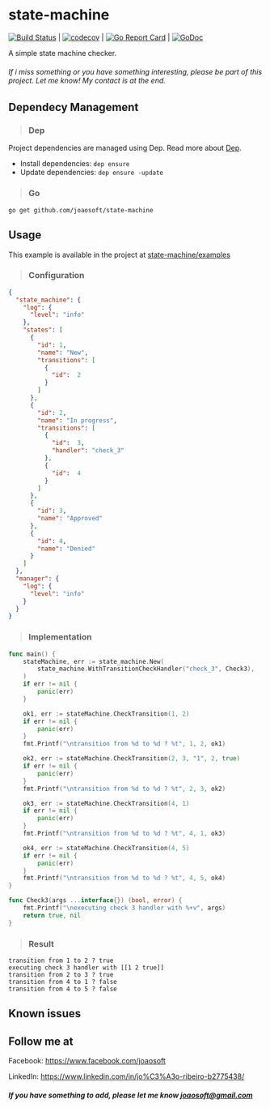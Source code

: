 # state-machine
[![Build Status](https://travis-ci.org/joaosoft/state-machine.svg?branch=master)](https://travis-ci.org/joaosoft/state-machine) | [![codecov](https://codecov.io/gh/joaosoft/state-machine/branch/master/graph/badge.svg)](https://codecov.io/gh/joaosoft/state-machine) | [![Go Report Card](https://goreportcard.com/badge/github.com/joaosoft/state-machine)](https://goreportcard.com/report/github.com/joaosoft/state-machine) | [![GoDoc](https://godoc.org/github.com/joaosoft/state-machine?status.svg)](https://godoc.org/github.com/joaosoft/state-machine)

A simple state machine checker.

###### If i miss something or you have something interesting, please be part of this project. Let me know! My contact is at the end.

## Dependecy Management 
>### Dep

Project dependencies are managed using Dep. Read more about [Dep](https://github.com/golang/dep).
* Install dependencies: `dep ensure`
* Update dependencies: `dep ensure -update`

>### Go
```
go get github.com/joaosoft/state-machine
```

## Usage 
This example is available in the project at [state-machine/examples](https://github.com/joaosoft/state-machine/tree/master/examples)

>### Configuration
```json
{
  "state_machine": {
    "log": {
      "level": "info"
    },
    "states": [
      {
        "id": 1,
        "name": "New",
        "transitions": [
          {
            "id":  2
          }
        ]
      },
      {
        "id": 2,
        "name": "In progress",
        "transitions": [
          {
            "id":  3,
            "handler": "check_3"
          },
          {
            "id":  4
          }
        ]
      },
      {
        "id": 3,
        "name": "Approved"
      },
      {
        "id": 4,
        "name": "Denied"
      }
    ]
  },
  "manager": {
    "log": {
      "level": "info"
    }
  }
}
```

>### Implementation
```go
func main() {
	stateMachine, err := state_machine.New(
		state_machine.WithTransitionCheckHandler("check_3", Check3),
	)
	if err != nil {
		panic(err)
	}

	ok1, err := stateMachine.CheckTransition(1, 2)
	if err != nil {
		panic(err)
	}
	fmt.Printf("\ntransition from %d to %d ? %t", 1, 2, ok1)

	ok2, err := stateMachine.CheckTransition(2, 3, "1", 2, true)
	if err != nil {
		panic(err)
	}
	fmt.Printf("\ntransition from %d to %d ? %t", 2, 3, ok2)

	ok3, err := stateMachine.CheckTransition(4, 1)
	if err != nil {
		panic(err)
	}
	fmt.Printf("\ntransition from %d to %d ? %t", 4, 1, ok3)

	ok4, err := stateMachine.CheckTransition(4, 5)
	if err != nil {
		panic(err)
	}
	fmt.Printf("\ntransition from %d to %d ? %t", 4, 5, ok4)
}

func Check3(args ...interface{}) (bool, error) {
	fmt.Printf("\nexecuting check 3 handler with %+v", args)
	return true, nil
}
```

>### Result
```
transition from 1 to 2 ? true
executing check 3 handler with [[1 2 true]]
transition from 2 to 3 ? true
transition from 4 to 1 ? false
transition from 4 to 5 ? false
```

## Known issues

## Follow me at
Facebook: https://www.facebook.com/joaosoft

LinkedIn: https://www.linkedin.com/in/jo%C3%A3o-ribeiro-b2775438/

##### If you have something to add, please let me know joaosoft@gmail.com
